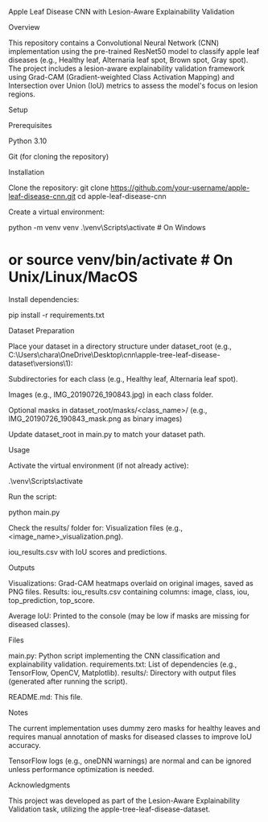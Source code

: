 Apple Leaf Disease CNN with Lesion-Aware Explainability Validation

Overview

This repository contains a Convolutional Neural Network (CNN) implementation using the pre-trained ResNet50 model to classify apple leaf diseases (e.g., Healthy leaf, Alternaria leaf spot, Brown spot, Gray spot). The project includes a lesion-aware explainability validation framework using Grad-CAM (Gradient-weighted Class Activation Mapping) and Intersection over Union (IoU) metrics to assess the model's focus on lesion regions.

Setup

Prerequisites

Python 3.10

Git (for cloning the repository)

Installation

Clone the repository:
git clone https://github.com/your-username/apple-leaf-disease-cnn.git
cd apple-leaf-disease-cnn

Create a virtual environment:

python -m venv venv
.\venv\Scripts\activate  # On Windows
# or source venv/bin/activate  # On Unix/Linux/MacOS



Install dependencies:

pip install -r requirements.txt

Dataset Preparation





Place your dataset in a directory structure under dataset_root (e.g., C:\Users\chara\OneDrive\Desktop\cnn\apple-tree-leaf-disease-dataset\versions\1\):

Subdirectories for each class (e.g., Healthy leaf, Alternaria leaf spot).

Images (e.g., IMG_20190726_190843.jpg) in each class folder.

Optional masks in dataset_root/masks/<class_name>/ (e.g., IMG_20190726_190843_mask.png as binary images)


Update dataset_root in main.py to match your dataset path.

Usage

Activate the virtual environment (if not already active):

.\venv\Scripts\activate

Run the script:

python main.py



Check the results/ folder for:
Visualization files (e.g., <image_name>_visualization.png).

iou_results.csv with IoU scores and predictions.

Outputs

Visualizations: Grad-CAM heatmaps overlaid on original images, saved as PNG files.
Results: iou_results.csv containing columns: image, class, iou, top_prediction, top_score.

Average IoU: Printed to the console (may be low if masks are missing for diseased classes).

Files

main.py: Python script implementing the CNN classification and explainability validation.
requirements.txt: List of dependencies (e.g., TensorFlow, OpenCV, Matplotlib).
results/: Directory with output files (generated after running the script).

README.md: This file.

Notes





The current implementation uses dummy zero masks for healthy leaves and requires manual annotation of masks for diseased classes to improve IoU accuracy.



TensorFlow logs (e.g., oneDNN warnings) are normal and can be ignored unless performance optimization is needed.

Acknowledgments

This project was developed as part of the Lesion-Aware Explainability Validation task, utilizing the apple-tree-leaf-disease-dataset.

